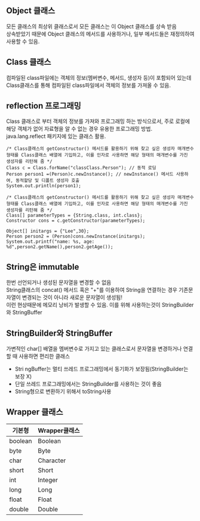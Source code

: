 ## Object 클래스
모든 클래스의 최상위 클래스로서 모든 클래스는 이 Object 클래스를 상속 받음   
상속받았기 때문에 Object 클래스의 메서드를 사용하거나, 일부 메서드들은 재정의하여 사용할 수 있음.   



## Class 클래스

컴파일된 class파일에는 객체의 정보(멤버변수, 메서드, 생성자 등)이 포함되어 있는데   
Class클래스를 통해 컴파일된 class파일에서 객체의 정보를 가져올 수 있음.   



## reflection 프로그래밍

Class 클래스로 부터 객체의 정보를 가져와 프로그래밍 하는 방식으로서, 주로 로컬에 해당 객체가 없어 자료형을 알 수 없는 경우 유용한 프로그래밍 방법.   
java.lang.reflect 패키지에 있는 클래스 활용.   

```
/* Class클래스의 getConstructor() 메서드를 활용하기 위해 찾고 싶은 생성자 매개변수 형태를 Class클래스 배열에 기입하고, 이를 인자로 사용하면 해당 형태의 매개변수를 가진 생성자를 리턴해 줌 */
Class c = Class.forName("classClass.Person"); // 동적 로딩
Person person1 =(Person)c.newInstance(); // newInstance() 메서드 사용하여, 동적할당 및 디폴트 생성자 호출
System.out.println(person1);

/* Class클래스의 getConstructor() 메서드를 활용하기 위해 찾고 싶은 생성자 매개변수 형태를 Class클래스 배열에 기입하고, 이를 인자로 사용하면 해당 형태의 매개변수를 가진 생성자를 리턴해 줌 */
Class[] parameterTypes = {String.class, int.class};
Constructor cons = c.getConstructor(parameterTypes);
	
Object[] initargs = {"Lee",30};
Person person2 = (Person)cons.newInstance(initargs);
System.out.printf("name: %s, age: %d",person2.getName(),person2.getAge());
```



##  String은 immutable

한번 선언되거나 생성된 문자열을 변경할 수 없음   
String클래스의 concat() 메서드 혹은 "+"를 이용하여 String을 연결하는 경우 기존문자열이 변경되는 것이 아니라 새로운 문자열이 생성됨!   
이런 현상때문에 메모리 낭비가 발생할 수 있음. 이를 위해 사용하는것이 StringBuilder 와 StringBuffer   



## StringBuilder와 StringBuffer

가변적인 char[] 배열을 멤버변수로 가지고 있는 클래스로서 문자열을 변경하거나 연결할 때 사용하면 편리한 클래스

* Stri ngBuffer는 멀티 쓰레드 프로그래밍에서 동기화가 보장됨(StringBuilder는 보장 X)
* 단일 쓰레드 프로그래밍에서는 StringBuilder를 사용하는 것이 좋음
* String형으로 변환하기 위해서 toString사용



## Wrapper 클래스

| **기본형** | **Wrapper클래스** |
| ---------- | ----------------- |
| boolean    | Boolean           |
| byte       | Byte              |
| char       | Character         |
| short      | Short             |
| int        | Integer           |
| long       | Long              |
| float      | Float             |
| double     | Double            |